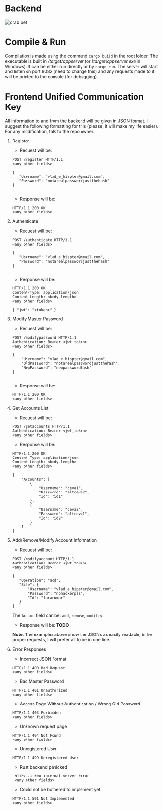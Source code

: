 # Backend

![crab pet](https://i.imgur.com/LbZJgmm.gif)

# Compile & Run

Compilation is made using the command `cargo build` in the root folder. The executable
is built in */target/appserver* (or *\target\appserver.exe* in Windows). It can be either
run directly or by `cargo run`.
The server will start and listen on port 8082 (need to change this) and any requests
made to it will be printed to the console (for debugging).

# Frontend Unified Communication Key

All information to and from the backend will be given in JSON format. I suggest the
following formatting for this (please, it will make my life easier). For any 
modification, talk to the repo owner.

1. Register
    - Request will be:
    ```
    POST /register HTTP/1.1
    <any other fields>
   
    {
       "Username": "vlad_e_hispter@gmail.com",
       "Password": "notarealpasswordjustthehash"
    }
               
    ```
    - Response will be:
    ```
    HTTP/1.1 200 OK
    <any other fields>
    ```

2. Authenticate
    - Request will be: 
    ```
    POST /authenticate HTTP/1.1
    <any other fields>
     
    {
       "Username": "vlad_e_hispter@gmail.com",
       "Password": "notarealpasswordjustthehash"
    }
           
    ```
   - Response will be:
   ```
   HTTP/1.1 200 OK
   Content-Type: application/json
   Content-Length: <body-length>
   <any other fields>
   
   { "jwt": "<token>" }
   ```
  
2. Modify Master Password
    - Request will be: 
    ```
    POST /modifypassword HTTP/1.1
    Authentication: Bearer <jwt_token>
    <any other fields>
    
    {
        "Username": "vlad_e_hispter@gmail.com",
        "OldPassword": "notarealpasswordjustthehash",
        "NewPassword": "newpasswordhash"
    }
           
    ```
   - Response will be:
   ```
   HTTP/1.1 200 OK
   <any other fields>
   ```

3. Get Accounts List
    - Request will be:
    ```
    POST /getaccounts HTTP/1.1
    Authentication: Bearer <jwt_token>
    <any other fields>
    ```
    - Response will be:
    ```
    HTTP/1.1 200 OK
    Content-Type: application/json
    Content-Length: <body-length>
    <any other fields>
    
    {
        "Accounts": [
            {
                "Username": "ceva1",
                "Password": "altceva2",
                "Id": "id1"
            },
            {
                "Username": "ceva2",
                "Password": "altceva1",
                "Id": "id2"
            }
        ]
    }
    
    ```
   
4. Add/Remove/Modify Account Information
    - Request will be: 
    ```
   POST /modifyaccount HTTP/1.1
   Authentication: Bearer <jwt_token>
   <any other fields>
   
   {
       "Operation": "add",
       "Site": {
           "Username": "vlad_e_hipster@gmail.com",
           "Password": "nohackerpls",
           "Id": "faranumar"
       }
   }
   ```
   The `Action` field can be: `add`, `remove`, `modifiy`.
   - Response will be: **TODO**
   
    **Note**: The examples above show the JSONs as easily readable, in he proper
    requests, I will prefer all to be in one line.
    
5. Error Responses
    - Incorrect JSON Format 
    ```
    HTTP/1.1 400 Bad Request
    <any other fields>
    ```
   - Bad Master Password
    ```
    HTTP/1.1 401 Unauthorized 
    <any other fields>
    ```
    - Access Page Without Authentication / Wrong Old Password
    ```
    HTTP/1.1 403 Forbidden 
    <any other fields>
    ```
   - Unknown request page
   ```
   HTTP/1.1 404 Not Found
   <any other fields>
   ```
   - Unregistered User
   ```
   HTTP/1.1 499 Unregistered User
   ```
   - Rust backend panicked
   ```
    HTTP/1.1 500 Internal Server Error
    <any other fields>
   ```
    - Could not be bothered to implement yet
   ```
   HTTP/1.1 501 Not Implemented
   <any other fields>
   ```
   